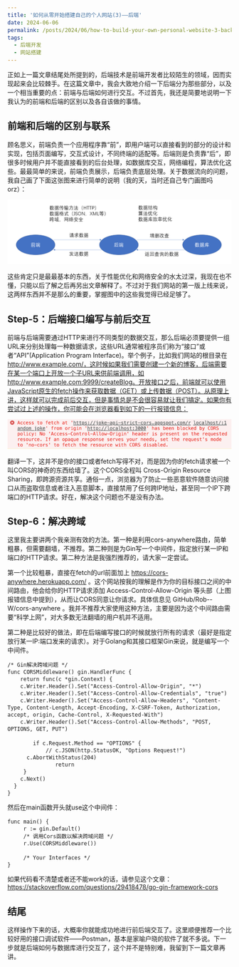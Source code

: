 ```yaml
---
title: '如何从零开始搭建自己的个人网站(3)——后端'
date: 2024-06-06
permalink: /posts/2024/06/how-to-build-your-own-personal-website-3-backend/
tags:
  - 后端开发
  - 网站搭建
---
```


正如上一篇文章结尾处所提到的，后端技术是前端开发者比较陌生的领域，因而实现起来会比较棘手。在这篇文章中，我会大致地介绍一下后端分为那些部分，以及一个相当重要的点：前端与后端如何进行交互。不过首先，我还是简要地说明一下我认为的前端和后端的区别以及各自该做的事情。

## 前端和后端的区别与联系

顾名思义，前端负责一个应用程序靠“前”，即用户端可以直接看到的部分的设计和实现，包括页面编写，交互式设计，不同终端的适配等。后端则是负责靠“后”，即很多时候用户并不能直接看到的后台处理，如数据库交互，网络编程，算法优化这些。最最简单的来说，前端负责展示，后端负责底层处理。关于数据流向的问题，我自己画了下面这张图来进行简单的说明（我的天，当时还自己专门画图吗orz）：

![前端——后端——数据库关系示意图](./images/从零开始搭建自己的个人网站专栏/前端-后端-数据库示意图.png)

这些肯定只是最最基本的东西，关于性能优化和网络安全的水太过深，我现在也不懂，只能以后了解之后再另出文章解释了。不过对于我们网站的第一版上线来说，这两样东西并不是那么的重要，掌握图中的这些我觉得已经足够了。

## Step-5：后端接口编写与前后交互

前端与后端需要通过HTTP来进行不同类型的数据交互，那么后端必须要提供一组URL来分别处理每一种数据请求，这些URL通常被程序员们称为“接口”或者“API”(Application Program Interface)。举个例子，比如我们网站的根目录在 http://www.example.com/，这时候如果我们需要创建一个新的博客，后端需要在某一个端口上开放一个子URL来供前端调用，如 http://www.example.com:9999/createBlog。开放接口之后，前端就可以使用JavaScript原生的fetch操作来获取数据（GET）或上传数据（POST）。从原理上讲，这样就可以完成前后交互，但是事情总是不会很容易就让我们搞定。如果你有尝试过上述的操作，你可能会在浏览器看到如下的一行报错信息：

![CORS报错信息示例](./images/从零开始搭建自己的个人网站专栏/CORS-Error.png)

翻译一下，这并不是你的接口或者fetch写得不对，而是因为你的fetch请求被一个叫CORS的神奇的东西给墙了。这个CORS全程叫 Cross-Origin Resource Sharing，即跨源资源共享。通俗一点，浏览器为了防止一些恶意软件随意访问接口从而盗取信息或者注入恶意脚本，直接禁用了任何跨IP地址，甚至同一个IP下跨端口的HTTP请求。好在，解决这个问题也不是没有办法。

## Step-6：解决跨域

这里我主要讲两个我亲测有效的方法。第一种是利用cors-anywhere路由，简单粗暴，但需要翻墙，不推荐。第二种则是为Gin写一个中间件，指定放行某一IP和端口的HTTP请求。第二种方法是我强烈推荐的，请大家一定尝试。

第一个比较粗暴，直接在fetch的url前面加上 https://cors-anywhere.herokuapp.com/ 。这个网站按我的理解是作为你的目标接口之间的中间路由，他会给你的HTTP请求添加 Access-Control-Allow-Origin 等头部（上图报错信息中提到），从而让CORS同意让你请求。具体信息见 GitHub/Rob--W/cors-anywhere 。我并不推荐大家使用这种方法，主要是因为这个中间路由需要“科学上网”，对大多数无法翻墙的用户机并不适用。

第二种是比较好的做法，即在后端编写接口的时候就放行所有的请求（最好是指定放行某一IP:端口发来的请求）。对于Golang和其接口框架Gin来说，就是编写一个中间件。

```golang
/* Gin解决跨域问题 */
func CORSMiddleware() gin.HandlerFunc {
    return func(c *gin.Context) {
    c.Writer.Header().Set("Access-Control-Allow-Origin", "*")
    c.Writer.Header().Set("Access-Control-Allow-Credentials", "true")
    c.Writer.Header().Set("Access-Control-Allow-Headers", "Content-Type, Content-Length, Accept-Encoding, X-CSRF-Token, Authorization, accept, origin, Cache-Control, X-Requested-With")
    c.Writer.Header().Set("Access-Control-Allow-Methods", "POST, OPTIONS, GET, PUT")

        if c.Request.Method == "OPTIONS" {
            // c.JSON(http.StatusOK, "Options Request!")
      c.AbortWithStatus(204)
               return
     }
    c.Next()
  }
}
```

然后在main函数开头就use这个中间件：

```golang
func main() {
     r := gin.Default()
     /* 调用Cors函数以解决跨域问题 */
     r.Use(CORSMiddleware())

     /* Your Interfaces */
}
```

如果代码看不清楚或者还不能work的话，请参见这个文章：https://stackoverflow.com/questions/29418478/go-gin-framework-cors 

## 结尾

这样操作下来的话，大概率你就能成功地进行前后端交互了。这里顺便推荐一个比较好用的接口调试软件——Postman，基本是家喻户晓的软件了就不多说。下一步就是后端如何与数据库进行交互了，这个并不是特别难，我留到下一篇文章再讲。